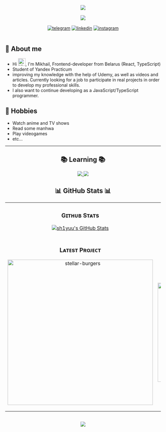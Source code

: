 <div align="center">
    <img src="https://user-images.githubusercontent.com/74038190/212284136-03988914-d899-44b4-b1d9-4eeccf656e44.gif">
</div>

<br>
<div align="center">
    <a href="https://visitorbadge.io/status?path=sh1yuu"><img src="https://api.visitorbadge.io/api/visitors?path=sh1yuu&labelColor=%23697689&countColor=%23555555" /></a>
    <br><br>
    <a href="https://t.me/shizzzx"><img src="https://img.shields.io/badge/telegram-d9d9d9?style=for-the-badge&logo=telegram&logoColor=0A0209&link=https://t.me/shizzzx" alt="telegram" /></a>
    <a href="https://www.linkedin.com/in/mikhail-shukanov/"><img src="https://img.shields.io/badge/linkedin-d9d9d9?style=for-the-badge&logo=linkedin&logoColor=0A0209&link=https://www.linkedin.com/in/mikhail-shukanov/" alt="linkedin" /></a>
    <a href="https://www.instagram.com/etternall.forgotten/"><img src="https://img.shields.io/badge/instagram-d9d9d9?style=for-the-badge&logo=instagram&logoColor=0A0209&link=https://www.instagram.com/etternall.forgotten/" alt="instagram" /></a>
</div>
<br>

## 💬 About me
- Hi <img src='https://qpluspicture.oss-cn-beijing.aliyuncs.com/6LjjQA/Hi.gif' alt='Hi' width="24"/>, I'm Mikhail, Frontend-developer from Belarus (React, TypeScript)
- Student of Yandex Practicum
- improving my knowledge with the help of Udemy, as well as videos and articles. Currently looking for a job to participate in real projects in order to develop my professional skills.
- I also want to continue developing as a JavaScript/TypeScript programmer.

## 📅 Hobbies
- Watch anime and TV shows
- Read some manhwa
- Play videogames
- etc...

---

<h2 align="center">📚 Learning 📚</h2>
<p align="center">
    <a href="https://skillicons.dev">
        <img src="https://skillicons.dev/icons?i=react,redux,js,ts,html,css,sass,webpack" />
        <img src="https://skillicons.dev/icons?i=babel,git,bash,postman,gulp,pug,figma,discord,vscode" />
    </a>
  </p>
 
<h2 align="center">📊 GitHub Stats 📊</h2>
<table width="100%">
  <tr>
    <td width="50%">
      <h3 align="center"><strong>Gɪᴛʜᴜʙ Sᴛᴀᴛs</strong></h3>
      <p align="center">
        <a href="https://github.com/sh1yuu">
            <img align="center" src="https://github-readme-stats.vercel.app/api?username=sh1yuu&theme=vue-dark&show_icons=true&hide_border=true&count_private=true" alt="sh1yuu's GitHub Stats" />
        </a>
      </p>
    </td>
    <td width="50%">
      <h3 align="center"><strong>Sᴛʀᴇᴀᴋ Sᴛᴀᴛs</strong></h3>
      <p align="center">
        <a href="https://github.com/sh1yuu">
          <img src="https://github-readme-stats.vercel.app/api?username=sh1yuu&theme=vue-dark&show_icons=true&hide_border=true&count_private=true" alt="sh1yuu's GitHub Stats" />
        </a>
      </p>
    </td>
  </tr>
  <tr>
    <td width="50%">
      <h3 align="center"><strong>Lᴀᴛᴇsᴛ Pʀᴏᴊᴇᴄᴛ</strong></h3>
      <p align="center">
        <a href="https://github.com/sh1yuu/stellar-burgers">
          <img align="center" width="470" src="https://github-readme-stats.vercel.app/api/pin/?username=sh1yuu&repo=stellar-burgers&theme=vue-dark&show_owner=true&hide_border=true&count_private=true&show_owner=true" alt="stellar-burgers" />
        </a>
      </p>
    </td>
    <td width="50%">
      <h3 align="center"><strong>Tᴏᴘ Cᴏɴᴛʀɪʙᴜᴛɪᴏɴs</strong></h3>
      <p align="center">
        <a href="https://github.com/sh1yuu">
          <img align="center" width="320" src="https://github-readme-stats.vercel.app/api/top-langs/?username=sh1yuu&theme=vue-dark&show_icons=true&hide_border=true&layout=compact" alt="sh1yuu's GitHub Stats" />
        </a>
      </p>
    </td>
  </tr>
</table>
<br />

<div align="center">
    <img src="https://i.pinimg.com/originals/12/ee/23/12ee23c52a388c58457b4fc9cc42f986.gif">
</div>
